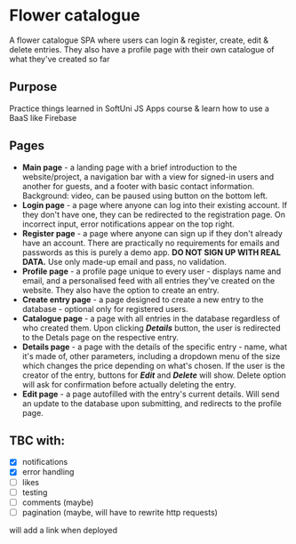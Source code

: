 # Flower catalogue
A flower catalogue SPA where users can login & register, create, edit & delete entries. They also have a profile page with their own catalogue of what they've created so far

## Purpose
Practice things learned in SoftUni JS Apps course & learn how to use a BaaS like Firebase

## Pages
- **Main page** - a landing page with a brief introduction to the website/project, a navigation bar with a view for signed-in users and another for guests, and a footer with basic contact information. Background: video, can be paused using button on the bottom left.
- **Login page** - a page where anyone can log into their existing account. If they don't have one, they can be redirected to the registration page. On incorrect input, error notifications appear on the top right.
- **Register page** - a page where anyone can sign up if they don't already have an account. There are practically no requirements for emails and passwords as this is purely a demo app. **DO NOT SIGN UP WITH REAL DATA.** Use only made-up email and pass, no validation.
- **Profile page** - a profile page unique to every user - displays name and email, and a personalised feed with all entries they've created on the website. They also have the option to create an entry.
- **Create entry page** - a page designed to create a new entry to the database - optional only for registered users.
- **Catalogue page** - a page with all entries in the database regardless of who created them. Upon clicking ***Details*** button, the user is redirected to the Detals page on the respective entry.
- **Details page** - a page with the details of the specific entry - name, what it's made of, other parameters, including a dropdown menu of the size which changes the price depending on what's chosen. If the user is the creator of the entry, buttons for ***Edit*** and ***Delete*** will show. Delete option will ask for confirmation before actually deleting the entry.
- **Edit page** - a page autofilled with the entry's current details. Will send an update to the database upon submitting, and redirects to the profile page.

## TBC with:
- [x] notifications
- [x] error handling
- [ ] likes
- [ ] testing
- [ ] comments (maybe)
- [ ] pagination (maybe, will have to rewrite http requests)

will add a link when deployed
